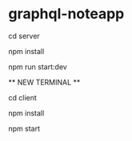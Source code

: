 # graphql-noteapp

cd server

npm install

npm run start:dev

** NEW TERMINAL **

cd client

npm install

npm start

